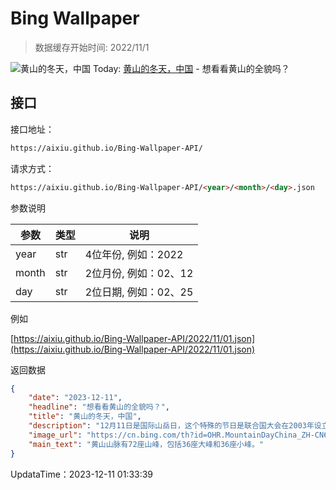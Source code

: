 # Bing Wallpaper

> 数据缓存开始时间: 2022/11/1

![黄山的冬天，中国](https://cn.bing.com/th?id=OHR.MountainDayChina_ZH-CN6894169616_1920x1080.webp)
Today: [黄山的冬天，中国](https://cn.bing.com/th?id=OHR.MountainDayChina_ZH-CN6894169616_1920x1080.webp) - 想看看黄山的全貌吗？

## 接口

接口地址：

```html
https://aixiu.github.io/Bing-Wallpaper-API/
```

请求方式：

```html
https://aixiu.github.io/Bing-Wallpaper-API/<year>/<month>/<day>.json
```

参数说明

| 参数 | 类型 | 说明 |
| - | - | - |
| year | str | 4位年份, 例如：2022 |
| month | str | 2位月份, 例如：02、12 |
| day | str | 2位日期, 例如：02、25 |

例如

[https://aixiu.github.io/Bing-Wallpaper-API/2022/11/01.json](https://aixiu.github.io/Bing-Wallpaper-API/2022/11/01.json)

返回数据

```json
{
    "date": "2023-12-11",
    "headline": "想看看黄山的全貌吗？",
    "title": "黄山的冬天，中国",
    "description": "12月11日是国际山岳日，这个特殊的节日是联合国大会在2003年设立的。今年节日的主题是“恢复山区生态系统”，与“联合国生态系统恢复十年”计划相呼应。",
    "image_url": "https://cn.bing.com/th?id=OHR.MountainDayChina_ZH-CN6894169616_1920x1080.webp",
    "main_text": "黄山山脉有72座山峰，包括36座大峰和36座小峰。"
}
```

UpdataTime：2023-12-11 01:33:39
